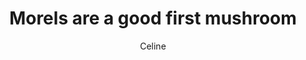 ---
title: Morels are a good first mushroom
author: Celine
layout: multipage
order: celine
chapter: '005a'
links:
  - text: Next
    to: '/pieces/celine/006'
season: summer
post-count: 2
rank: Newbie
---